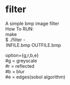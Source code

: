 # filter   
A simple bmp image filter   
How To RUN:   
make   
$ ./filter -<option> INFILE.bmp OUTFILE.bmp   

option={g,r,b,e}   
#g =  greyscale   
#r = reflected   
#b = blur   
#e = edges(sobol algorithm)   
